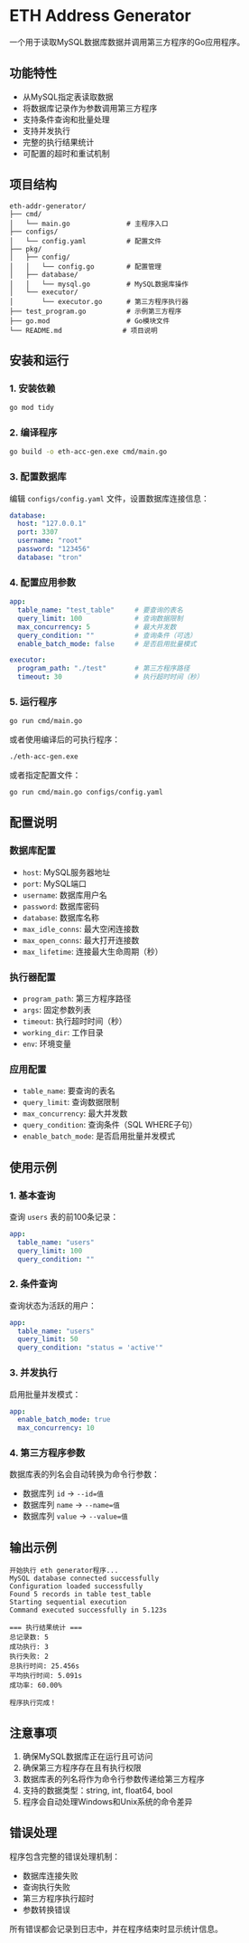 # ETH Address Generator

一个用于读取MySQL数据库数据并调用第三方程序的Go应用程序。

## 功能特性

- 从MySQL指定表读取数据
- 将数据库记录作为参数调用第三方程序
- 支持条件查询和批量处理
- 支持并发执行
- 完整的执行结果统计
- 可配置的超时和重试机制

## 项目结构

```
eth-addr-generator/
├── cmd/
│   └── main.go              # 主程序入口
├── configs/
│   └── config.yaml          # 配置文件
├── pkg/
│   ├── config/
│   │   └── config.go        # 配置管理
│   ├── database/
│   │   └── mysql.go         # MySQL数据库操作
│   └── executor/
│       └── executor.go      # 第三方程序执行器
├── test_program.go          # 示例第三方程序
├── go.mod                   # Go模块文件
└── README.md               # 项目说明
```

## 安装和运行

### 1. 安装依赖

```bash
go mod tidy
```

### 2. 编译程序

```bash
go build -o eth-acc-gen.exe cmd/main.go
```

### 3. 配置数据库

编辑 `configs/config.yaml` 文件，设置数据库连接信息：

```yaml
database:
  host: "127.0.0.1"
  port: 3307
  username: "root"
  password: "123456"
  database: "tron"
```

### 4. 配置应用参数

```yaml
app:
  table_name: "test_table"     # 要查询的表名
  query_limit: 100             # 查询数据限制
  max_concurrency: 5           # 最大并发数
  query_condition: ""          # 查询条件（可选）
  enable_batch_mode: false     # 是否启用批量模式

executor:
  program_path: "./test"       # 第三方程序路径
  timeout: 30                  # 执行超时时间（秒）
```

### 5. 运行程序

```bash
go run cmd/main.go
```
或者使用编译后的可执行程序：
```bash
./eth-acc-gen.exe
```

或者指定配置文件：

```bash
go run cmd/main.go configs/config.yaml
```

## 配置说明

### 数据库配置

- `host`: MySQL服务器地址
- `port`: MySQL端口
- `username`: 数据库用户名
- `password`: 数据库密码
- `database`: 数据库名称
- `max_idle_conns`: 最大空闲连接数
- `max_open_conns`: 最大打开连接数
- `max_lifetime`: 连接最大生命周期（秒）

### 执行器配置

- `program_path`: 第三方程序路径
- `args`: 固定参数列表
- `timeout`: 执行超时时间（秒）
- `working_dir`: 工作目录
- `env`: 环境变量

### 应用配置

- `table_name`: 要查询的表名
- `query_limit`: 查询数据限制
- `max_concurrency`: 最大并发数
- `query_condition`: 查询条件（SQL WHERE子句）
- `enable_batch_mode`: 是否启用批量并发模式

## 使用示例

### 1. 基本查询

查询 `users` 表的前100条记录：

```yaml
app:
  table_name: "users"
  query_limit: 100
  query_condition: ""
```

### 2. 条件查询

查询状态为活跃的用户：

```yaml
app:
  table_name: "users"
  query_limit: 50
  query_condition: "status = 'active'"
```

### 3. 并发执行

启用批量并发模式：

```yaml
app:
  enable_batch_mode: true
  max_concurrency: 10
```

### 4. 第三方程序参数

数据库表的列名会自动转换为命令行参数：

- 数据库列 `id` → `--id=值`
- 数据库列 `name` → `--name=值`
- 数据库列 `value` → `--value=值`

## 输出示例

```
开始执行 eth generator程序...
MySQL database connected successfully
Configuration loaded successfully
Found 5 records in table test_table
Starting sequential execution
Command executed successfully in 5.123s

=== 执行结果统计 ===
总记录数: 5
成功执行: 3
执行失败: 2
总执行时间: 25.456s
平均执行时间: 5.091s
成功率: 60.00%

程序执行完成！
```

## 注意事项

1. 确保MySQL数据库正在运行且可访问
2. 确保第三方程序存在且有执行权限
3. 数据库表的列名将作为命令行参数传递给第三方程序
4. 支持的数据类型：string, int, float64, bool
5. 程序会自动处理Windows和Unix系统的命令差异

## 错误处理

程序包含完整的错误处理机制：

- 数据库连接失败
- 查询执行失败
- 第三方程序执行超时
- 参数转换错误

所有错误都会记录到日志中，并在程序结束时显示统计信息。